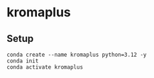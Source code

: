 # kromaplus

## Setup
```
conda create --name kromaplus python=3.12 -y
conda init
conda activate kromaplus
```